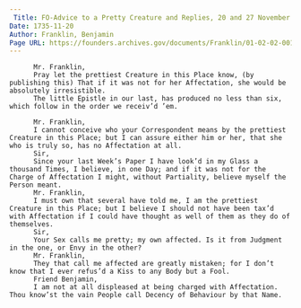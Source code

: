 ```yaml
---
 Title: FO-Advice to a Pretty Creature and Replies, 20 and 27 November 1735
Date: 1735-11-20
Author: Franklin, Benjamin
Page URL: https://founders.archives.gov/documents/Franklin/01-02-02-0015
---
```


          Mr. Franklin,
          Pray let the prettiest Creature in this Place know, (by publishing this) That if it was not for her Affectation, she would be absolutely irresistible.
          The little Epistle in our last, has produced no less than six, which follow in the order we receiv’d ’em.
          
          Mr. Franklin,
          I cannot conceive who your Correspondent means by the prettiest Creature in this Place; but I can assure either him or her, that she who is truly so, has no Affectation at all.
          Sir,
          Since your last Week’s Paper I have look’d in my Glass a thousand Times, I believe, in one Day; and if it was not for the Charge of Affectation I might, without Partiality, believe myself the Person meant.
          Mr. Franklin,
          I must own that several have told me, I am the prettiest Creature in this Place; but I believe I should not have been tax’d with Affectation if I could have thought as well of them as they do of themselves.
          Sir,
          Your Sex calls me pretty; my own affected. Is it from Judgment in the one, or Envy in the other?
          Mr. Franklin,
          They that call me affected are greatly mistaken; for I don’t know that I ever refus’d a Kiss to any Body but a Fool.
          Friend Benjamin,
          I am not at all displeased at being charged with Affectation. Thou know’st the vain People call Decency of Behaviour by that Name.
        
